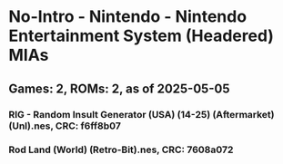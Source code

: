 # No-Intro - Nintendo - Nintendo Entertainment System (Headered) MIAs
## Games: 2, ROMs: 2, as of 2025-05-05

### RIG - Random Insult Generator (USA) (14-25) (Aftermarket) (Unl).nes, CRC: f6ff8b07
### Rod Land (World) (Retro-Bit).nes, CRC: 7608a072
